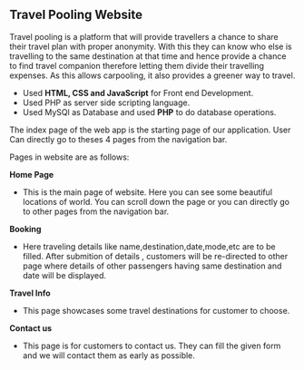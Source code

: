 ## Travel Pooling Website
Travel pooling is a platform that will provide travellers a chance to share their travel plan with proper anonymity. With this they can know who else is travelling to the same destination at that time and hence provide a chance to find travel companion therefore letting them divide their travelling expenses. As this allows carpooling, it also provides a greener way to travel.

* Used **HTML, CSS and JavaScript** for Front end Development.
* Used PHP as server side scripting language.
* Used MySQl as Database and used **PHP** to do database operations.  

The index page of the web app is the starting page of our application. 
User Can directly go to theses 4 pages from the navigation bar.

Pages in website are as follows: 

**Home Page** 
* This is the main page of website. Here you can see some beautiful locations of world. You can scroll down the page or you can directly go to other pages from the navigation bar. 

**Booking**
* Here traveling details like name,destination,date,mode,etc are to be filled. After submition of details , customers will be re-directed to other page where details of other passengers having same destination and date will be displayed. 

**Travel Info** 
* This page showcases some travel destinations for customer to choose. 

**Contact us** 
* This page is for customers to contact us. They can fill the given form and we will contact them as early as possible. 

